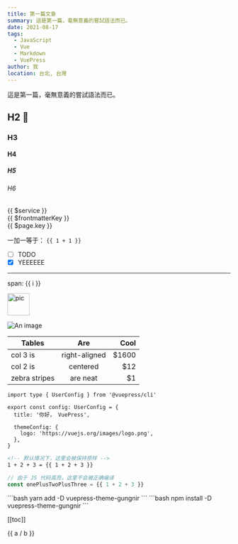 ```yaml
---
title: 第一篇文章
summary: 這是第一篇，毫無意義的嘗試語法而已。
date: 2021-08-17
tags: 
  - JavaScript
  - Vue
  - Markdown
  - VuePress
author: 我
location: 台北, 台灣
---
```


這是第一篇，毫無意義的嘗試語法而已。

## H2 :tada:
### H3
#### H4
##### H5
###### H6


<div>{{ $service }}</div>
<div>{{ $frontmatterKey }}</div>
<div>{{ $page.key }}</div>


<!-- 这是默认主题内置的 `<Badge />` 组件 <Badge text="演示" /> -->

一加一等于： `{{ 1 + 1 }}`

- [ ] TODO
- [x] YEEEEEE

---

<span v-for="i in 3"> span: {{ i }} </span>

<img :src="$withBase('/images/pic.png')" alt="pic" width="50" data-action="zoom" />

![An image](@/images/pic.png)

| Tables        | Are           | Cool  |
| ------------- |:-------------:| -----:|
| col 3 is      | right-aligned | $1600 |
| col 2 is      | centered      |   $12 |
| zebra stripes | are neat      |    $1 |




```ts{1,6-8}
import type { UserConfig } from '@vuepress/cli'

export const config: UserConfig = {
  title: '你好， VuePress',

  themeConfig: {
    logo: 'https://vuejs.org/images/logo.png',
  },
}
```


```md
<!-- 默认情况下，这里会被保持原样 -->
1 + 2 + 3 = {{ 1 + 2 + 3 }}
```


```js
// 由于 JS 代码高亮，这里不会被正确编译
const onePlusTwoPlusThree = {{ 1 + 2 + 3 }}
```

<code-group>
<code-block title="YARN" active>
```bash
yarn add -D vuepress-theme-gungnir
```
</code-block>

<code-block title="NPM">
```bash
npm install -D vuepress-theme-gungnir
```
</code-block>
</code-group>

<!-- <div>{{ $site }}</div>
<div>{{ $page }}</div>
<div>{{ $frontmatter }}</div> -->
[[toc]]

<div @click="onClick">
  {{ a / b }}
</div>



<script>
export default {
  data() {
    return {
      a: 1,
      b: 100,
    }
  },
  methods: {
    onClick() {
      this.a++;
      console.log('click')
    }
  }
}

</script>